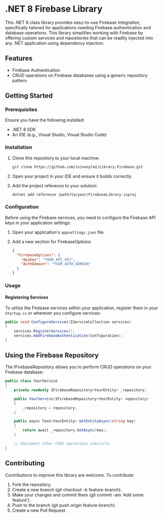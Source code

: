 # .NET 8 Firebase Library

This .NET 8 class library provides easy-to-use Firebase integration, specifically tailored for applications needing Firebase authentication and database operations. This library simplifies working with Firebase by offering custom services and repositories that can be readily injected into any .NET application using dependency injection.

## Features

- Firebase Authentication
- CRUD operations on Firebase databases using a generic repository pattern

## Getting Started

### Prerequisites

Ensure you have the following installed:
- .NET 8 SDK
- An IDE (e.g., Visual Studio, Visual Studio Code)

### Installation

1. Clone this repository to your local machine:

    ```bash
    git clone https://github.com/ssinanylmz/Library.Firebase.git
    ```

2. Open your project in your IDE and ensure it builds correctly.

3. Add the project reference to your solution:

    ```bash
    dotnet add reference /path/to/your/FirebaseLibrary.csproj
    ```

### Configuration

Before using the Firebase services, you need to configure the Firebase API keys in your application settings:

1. Open your application's `appsettings.json` file.

2. Add a new section for FirebaseOptions:

    ```json
    {
      "FirebaseOptions": {
        "ApiKey": "YOUR_API_KEY",
        "AuthDomain": "YOUR_AUTH_DOMAIN"
      }
    }
    ```

### Usage

#### Registering Services

To utilize the Firebase services within your application, register them in your `Startup.cs` or wherever you configure services:

```csharp
public void ConfigureServices(IServiceCollection services)
{
    services.RegisterServices();
    services.AddFirebaseAuthentication(Configuration);
}
```
## Using the Firebase Repository
The IFirebaseRepository<T> allows you to perform CRUD operations on your Firebase database:
```csharp
public class YourService
{
    private readonly IFirebaseRepository<YourEntity> _repository;

    public YourService(IFirebaseRepository<YourEntity> repository)
    {
        _repository = repository;
    }

    public async Task<YourEntity> GetEntityAsync(string key)
    {
        return await _repository.GetAsync(key);
    }

    // Implement other CRUD operations similarly
}
```
## Contributing
Contributions to improve this library are welcome. To contribute:

1. Fork the repository.
2. Create a new branch (git checkout -b feature-branch).
3. Make your changes and commit them (git commit -am 'Add some feature').
4. Push to the branch (git push origin feature-branch).
5. Create a new Pull Request.

